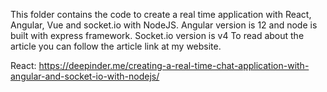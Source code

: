 This folder contains the code to create a real time application with React, Angular, Vue and socket.io with NodeJS.
Angular version is 12 and node is built with express framework. Socket.io version is v4
To read about the article you can follow the article link at my website.

React:
https://deepinder.me/creating-a-real-time-chat-application-with-angular-and-socket-io-with-nodejs/

